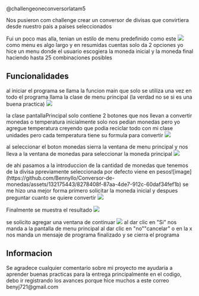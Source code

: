 
@challengeoneconversorlatam5
<p>Nos pusieron com challenge crear un conversor de divisas que convirtiera desde nuestro pais a paises seleccionados</p>
<p>Fui un poco mas alla, tenian un estilo de menu predefinido como este
<image src= https://github.com/Bennyllo/Conversor-de-monedas/assets/132175443/abb98c40-0167-4bbe-8961-aeed93f0b942)/image>
como menu es algo largo y en resumidas cuentas solo da 2 opciones
  yo hice un menu donde el usuario escogiera la moneda inicial y la moneda final haciendo hasta 25 combinaciones posibles
</p>
<h2> Funcionalidades</h2>
<p>al iniciar el programa se llama la funcion main que solo se utiliza una vez en todo el programa
llama la clase de menu principal (la verdad no se si es una buena practica)
<image src=https://github.com/Bennyllo/Conversor-de-monedas/assets/132175443/0d3da759-79f0-4545-b045-a429ab98d841 /image>
</p>
<p>la clase pantallaPrincipal solo contiene 2 botones que nos llevan a convertir monedas o temperatura
inicialmente solo nos pedian monedas pero yo agregue temperatura creyendo que podia reciclar todo con mi clase unidades
pero cada temperatura tiene su formula para convertir
  <image src=https://github.com/Bennyllo/Conversor-de-monedas/assets/132175443/2e8b2344-8140-42c6-89be-74c01a43105e/image>
</p>
<p>al seleccionar el boton monedas sierra la ventana de menu principal y nos lleva a la ventana de monedas para seleccionar la moneda principal
<image src=https://github.com/Bennyllo/Conversor-de-monedas/assets/132175443/a7e8cec4-a43f-4179-98a9-86786bb084e2 /image>
</p>
<p>de ahi pasamos a la introduccion de la cantidad de monedas que tenemos de la divisa ppreviamente seleccionada
por defecto viene en pesos![image](https://github.com/Bennyllo/Conversor-de-monedas/assets/132175443/8278408f-87aa-4de7-912c-60daf34fef1b)
se me hizo una mejor forma primero solicitar la moneda inicial y despues preguntar cuanto se quiere convertir
<image src= https://github.com/Bennyllo/Conversor-de-monedas/assets/132175443/ebeb6082-9c94-40b0-bbfd-a398ee6a861c /image>
</p>
<p>Finalmente se muestra el resultado <image src=https://github.com/Bennyllo/Conversor-de-monedas/assets/132175443/7445d474-571f-4979-8b6f-6be14f273aca /image>
</p>
<p>se solicito agregar una ventana de continuar <image src=(https://github.com/Bennyllo/Conversor-de-monedas/assets/132175443/8c38a06f-f38f-4294-b895-e67b17fc0d8b /image>
al dar clic en "Si" nos manda a la pantalla de menu principal al dar clic en "no""cancelar" o en la x nos manda un mensaje de programa finalizado y se cierra el programa <image ssrc=https://github.com/Bennyllo/Conversor-de-monedas/assets/132175443/8dc7ae97-9011-4806-814c-7362b9c0bf02 /image>
</p>

<h2>Informacion</h2>
  
<p>Se agradece cualquier comentario sobre mi proyecto me ayudaria a aprender buenas practicas para la entrega principalmente en el codigo, debo ir registrando los avances porque hice muchos
a este correo benyj721@gmail.com</p>
